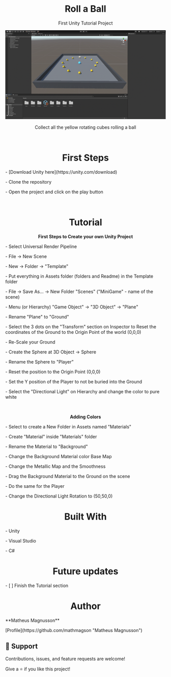 <h1 align="center">Roll a Ball</h1>
<p align="center">First Unity Tutorial Project</p>

![Unity screenshot](./gameprint.png)
<p align="center">Collect all the yellow rotating cubes rolling a ball</p>

<br>
<h1 align="center">First Steps</h1>
<p>- [Download Unity here](https://unity.com/download)</p>
<p>- Clone the repository</p>
<p>- Open the project and click on the play button</p>

<br>
<h1 align="center">Tutorial</h1>
<p align="center"><b>First Steps to Create your own Unity Project</b></p>
<p>- Select Universal Render Pipeline</p>
<p>- File -> New Scene</p>
<p>- New -> Folder -> "Template"</p>
<p>- Put everything in Assets folder (folders and Readme) in the Template folder</p>
<p>- File -> Save As... -> New Folder "Scenes" ("MiniGame" - name of the scene)</p>
<p>- Menu (or Hierarchy) "Game Object" -> "3D Object" -> "Plane"</p>
<p>- Rename "Plane" to "Ground"</p>
<p>- Select the 3 dots on the "Transform" section on Inspector to Reset the coordinates of the Ground to the Origin Point of the world (0,0,0)</p>
<p>- Re-Scale your Ground</p>
<p>- Create the Sphere at 3D Object -> Sphere</p>
<p>- Rename the Sphere to "Player"</p>
<p>- Reset the position to the Origin Point (0,0,0)</p>
<p>- Set the Y position of the Player to not be buried into the Ground</p>
<p>- Select the "Directional Light" on Hierarchy and change the color to pure white</p>
<br>
<p align="center"><b>Adding Colors</b></p>
<p>- Select to create a New Folder in Assets named "Materials"</p>
<p>- Create "Material" inside "Materials" folder</p>
<p>- Rename the Material to "Background"</p>
<p>- Change the Background Material color Base Map</p>
<p>- Change the Metallic Map and the Smoothness</p>
<p>- Drag the Background Material to the Ground on the scene</p>
<p>- Do the same for the Player</p>
<p>- Change the Directional Light Rotation to (50,50,0)</p>

<h1 align="center">Built With</h1>
<p>- Unity</p>
<p>- Visual Studio</p>
<p>- C#</p>

<h1 align="center">Future updates</h1>
<p>- [ ] Finish the Tutorial section</p>

<h1 align="center">Author</h1>
**Matheus Magnusson**
<p>[Profile](https://github.com/mathmagson "Matheus Magnusson")</p>

## 🤝 Support
Contributions, issues, and feature requests are welcome!

Give a ⭐️ if you like this project!